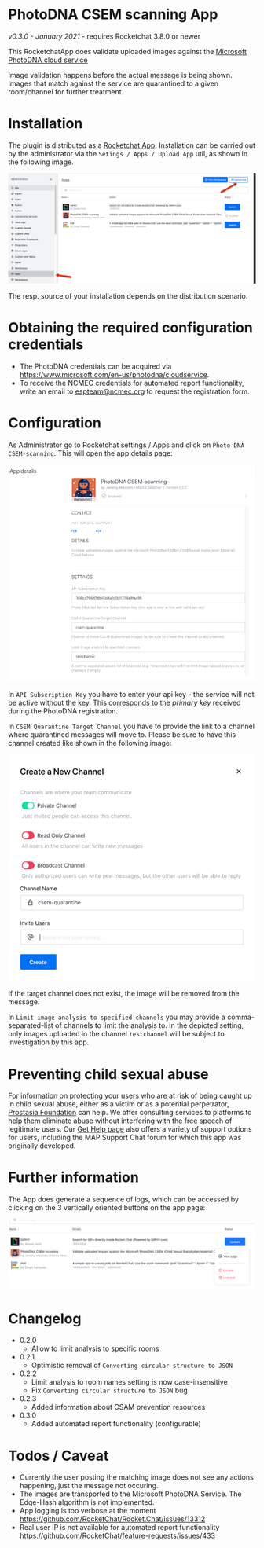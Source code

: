PhotoDNA CSEM scanning App
==========================

*v0.3.0 - January 2021* - requires Rocketchat 3.8.0 or newer

This RocketchatApp does validate uploaded images against the [Microsoft PhotoDNA cloud service](https://www.microsoft.com/en-us/photodna)

Image validation happens before the actual message is being shown. Images that match against the service are quarantined to a given room/channel for further treatment.

Installation
============

The plugin is distributed as a [Rocketchat App](https://docs.rocket.chat/guides/rocket-chat-apps). Installation can be carried out by the administrator via the `Setings / Apps / Upload App` util, as shown in the following image.

![Installation](doc/install1.png)

The resp. source of your installation depends on the distribution scenario.

Obtaining the required configuration credentials
================================================

* The PhotoDNA credentials can be acquired via https://www.microsoft.com/en-us/photodna/cloudservice.
* To receive the NCMEC credentials for automated report functionality, write an email to espteam@ncmec.org to request the registration form.

Configuration
=============

As Administrator go to Rocketchat settings / Apps and click on `Photo DNA CSEM-scanning`. This will open the app details page:

![App Details](doc/appDetails.png)

In `API Subscription Key` you have to enter your api key - the service will not be active without the key. This corresponds to the *primary key* received
during the PhotoDNA registration.

In `CSEM Quarantine Target Channel` you have to provide the link to a channel where quarantined messages will move to. Please be sure to have this channel
created like shown in the following image:

![targetChannel](doc/privateQuarantineChannel.png)

If the target channel does not exist, the image will be removed from the message.

In `Limit image analysis to specified channels` you may provide a comma-separated-list of channels to limit the analysis to. In the depicted setting, only images uploaded in the channel `testchannel` will be subject to investigation by this app.

Preventing child sexual abuse
=============================
For information on protecting your users who are at risk of being caught up in child sexual abuse, either as a victim or as a potential perpetrator, [Prostasia Foundation](https://prostasia.org) can help. We offer consulting services to platforms to help them eliminate abuse without interfering with the free speech of legitimate users. Our [Get Help page](https://prostasia.org/get-help) also offers a variety of support options for users, including the MAP Support Chat forum for which this app was originally developed.

Further information
===================

The App does generate a sequence of logs, which can be accessed by clicking on the 3 vertically oriented buttons on the app page:

![subment](doc/showAppSubmenu.png)

Changelog
=========
* 0.2.0 
  * Allow to limit analysis to specific rooms
* 0.2.1
  * Optimistic removal of `Converting circular structure to JSON`
* 0.2.2
  * Limit analysis to room names setting is now case-insensitive
  * Fix `Converting circular structure to JSON` bug
* 0.2.3
  * Added information about CSAM prevention resources
* 0.3.0
  * Added automated report functionality (configurable)

Todos / Caveat
==============

* Currently the user posting the matching image does not see any actions happening, just the message not occuring.
* The images are transported to the Microsoft PhotoDNA Service. The Edge-Hash algorithm is not implemented.
* App logging is too verbose at the moment https://github.com/RocketChat/Rocket.Chat/issues/13312
* Real user IP is not available for automated report functionality https://github.com/RocketChat/feature-requests/issues/433
